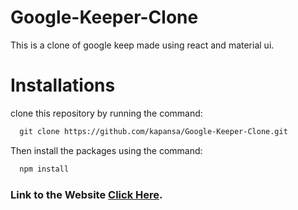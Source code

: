 # Google-Keeper-Clone
This is a clone of google keep made using react and material ui. 

# Installations
clone this repository by running the command:

```html
  git clone https://github.com/kapansa/Google-Keeper-Clone.git
```

Then install the packages using the command: 

```html
  npm install
```

### Link to the Website [Click Here](https://rs2q2.csb.app/).
